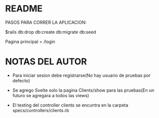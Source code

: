 # README

PASOS PARA CORRER LA APLICACION:

$rails db:drop db:create db:migrate db:seed

Pagina principal = /login

# NOTAS DEL AUTOR

* Para iniciar sesion debe registrarse(No hay usuario de pruebas por defecto)

* Se agrego Svelte solo la pagina Clients/show para las pruebas(En un futuro se agregara a todos las views)

* El testing del controller clients se encuntra en la carpeta specs/controllers/clients.rb
